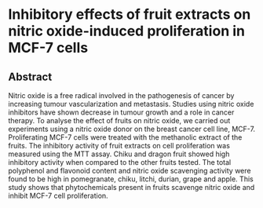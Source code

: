 # Inhibitory effects of fruit extracts on nitric oxide-induced proliferation in MCF-7 cells

## Abstract

Nitric oxide is a free radical involved in the pathogenesis of cancer by increasing tumour vascularization and metastasis. Studies using nitric oxide inhibitors have shown decrease in tumour growth and a role in cancer therapy. To analyse the effect of fruits on nitric oxide, we carried out experiments using a nitric oxide donor on the breast cancer cell line, MCF-7. Proliferating MCF-7 cells were treated with the methanolic extract of the fruits. The inhibitory activity of fruit extracts on cell proliferation was measured using the MTT assay. Chiku and dragon fruit showed high inhibitory activity when compared to the other fruits tested. The total polyphenol and flavonoid content and nitric oxide scavenging activity were found to be high in pomegranate, chiku, litchi, durian, grape and apple. This study shows that phytochemicals present in fruits scavenge nitric oxide and inhibit MCF-7 cell proliferation.